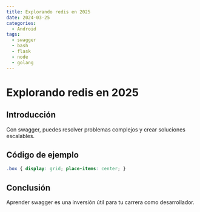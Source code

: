 ```yaml
---
title: Explorando redis en 2025
date: 2024-03-25
categories:
  - Android
tags:
  - swagger
  - bash
  - flask
  - node
  - golang
---
```


# Explorando redis en 2025

## Introducción

Con swagger, puedes resolver problemas complejos y crear soluciones escalables.

## Código de ejemplo

```css
.box { display: grid; place-items: center; }
```

## Conclusión

Aprender swagger es una inversión útil para tu carrera como desarrollador.
